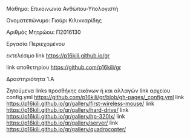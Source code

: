 Μάθημα: Επικοινωνία Ανθώπου-Υπολογιστή

Ονοματεπώνυμο: Γιούρι Κιλινκαρίδης

Αριθμός Μητρώου: Π2016130

Εργασία Περιεχομένου

εκτελέσιμο link https://p16kili.github.io/gr

link αποθετηρίου https://github.com/p16kili/gr

Δραστηριότητα 1.Α

Ζητούμενα links προσθήκης εικόνων ή και αλλαγών
link  αρχείου config.yml https://github.com/p16kili/gr/blob/gh-pages/_config.yml
link https://p16kili.github.io/gr/gallery/first-wireless-mouse/
link https://p16kili.github.io/gr/gallery/hard-drive/
link https://p16kili.github.io/gr/gallery/hp-320lx/
link https://p16kili.github.io/gr/gallery/server/
link https://p16kili.github.io/gr/gallery/quadrocopter/
